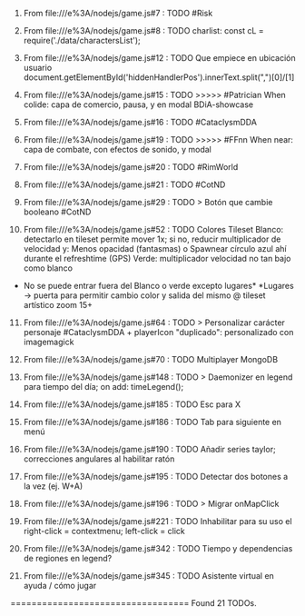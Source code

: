 1. From file:///e%3A/nodejs/game.js#7 : TODO #Risk

2. From file:///e%3A/nodejs/game.js#8 : TODO charlist: const cL = require('./data/charactersList');

3. From file:///e%3A/nodejs/game.js#12 : TODO Que empiece en ubicación usuario document.getElementById('hiddenHandlerPos').innerText.split(",")[0]/[1]

4. From file:///e%3A/nodejs/game.js#15 : TODO >>>>> #Patrician When colide: capa de comercio, pausa, y en modal BDiA-showcase

5. From file:///e%3A/nodejs/game.js#16 : TODO #CataclysmDDA

6. From file:///e%3A/nodejs/game.js#19 : TODO >>>>> #FFnn When near: capa de combate, con efectos de sonido, y modal

7. From file:///e%3A/nodejs/game.js#20 : TODO #RimWorld

8. From file:///e%3A/nodejs/game.js#21 : TODO #CotND

9. From file:///e%3A/nodejs/game.js#29 : TODO > Botón que cambie booleano #CotND

10. From file:///e%3A/nodejs/game.js#52 : TODO Colores Tileset
Blanco: detectarlo en tileset permite mover 1x;
si no, reducir multiplicador de velocidad y:
Menos opacidad (fantasmas) o
Spawnear círculo azul ahí durante el refreshtime (GPS)
Verde: multiplicador velocidad no tan bajo como blanco
- No se puede entrar fuera del Blanco o verde excepto lugares*
*Lugares -> puerta para permitir cambio color y salida del mismo
@ tileset artístico zoom 15+

11. From file:///e%3A/nodejs/game.js#64 : TODO > Personalizar carácter personaje #CataclysmDDA + playerIcon "duplicado": personalizado con imagemagick

12. From file:///e%3A/nodejs/game.js#70 : TODO Multiplayer MongoDB

13. From file:///e%3A/nodejs/game.js#148 : TODO > Daemonizer en legend para tiempo del día; on add: timeLegend();

14. From file:///e%3A/nodejs/game.js#185 : TODO Esc para X

15. From file:///e%3A/nodejs/game.js#186 : TODO Tab para siguiente en menú

16. From file:///e%3A/nodejs/game.js#190 : TODO Añadir series taylor; correcciones angulares al habilitar ratón

17. From file:///e%3A/nodejs/game.js#195 : TODO Detectar dos botones a la vez (ej. W+A)

18. From file:///e%3A/nodejs/game.js#196 : TODO > Migrar onMapClick

19. From file:///e%3A/nodejs/game.js#221 : TODO Inhabilitar para su uso el right-click = contextmenu; left-click = click

20. From file:///e%3A/nodejs/game.js#342 : TODO Tiempo y dependencias de regiones en legend?

21. From file:///e%3A/nodejs/game.js#345 : TODO Asistente virtual en ayuda / cómo jugar

==================================
Found 21 TODOs. 
